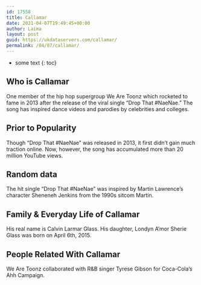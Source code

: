 ```yaml
---
id: 17558
title: Callamar
date: 2021-04-07T19:49:45+00:00
author: Laima
layout: post
guid: https://ukdataservers.com/callamar/
permalink: /04/07/callamar/
---
```


* some text
{: toc}


## Who is Callamar
                  
                  
                  
One member of the hip hop supergroup We Are Toonz which rocketed to fame in 2013 after the release of the viral single &#8220;Drop That #NaeNae.&#8221; The song has inspired dance videos and parodies by celebrities and colleges.
                  
              
            
              
            
                
                
                
## Prior to Popularity
                  
                  
                  
Though &#8220;Drop That #NaeNae&#8221; was released in 2013, it first didn&#8217;t gain much traction online. Now, however, the song has accumulated more than 20 million YouTube views.
                  
              
            
              
            
                
                
                
## Random data
                  
                  
                  
The hit single &#8220;Drop That #NaeNae&#8221; was inspired by Martin Lawrence&#8217;s character Sheneneh Jenkins from the 1990s sitcom Martin.
                  
              
            
              
            
                
                
                
## Family & Everyday Life of Callamar
                  
                  
                  
His real name is Calvin Larmar Glass. His daughter, Londyn A&#8217;mor Sherie Glass was born on April 6th, 2015.
                  
              
            
              
            
                
                
                
## People Related With Callamar
                  
                  
                  
We Are Toonz collaborated with R&B singer Tyrese Gibson for Coca-Cola&#8217;s Ahh Campaign.
                  
              
            
              
            
                
              
            
              
              
            
            
              
            
          
          
          